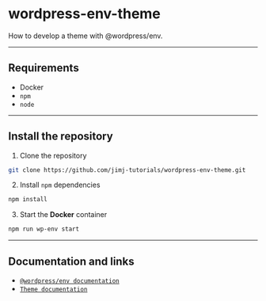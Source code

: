 # wordpress-env-theme
How to develop a theme with @wordpress/env.

---
## Requirements

- Docker
- `npm`
- `node`

---
## Install the repository

1. Clone the repository
```sh
git clone https://github.com/jimj-tutorials/wordpress-env-theme.git
```

2. Install `npm` dependencies
```sh
npm install
```

3. Start the **Docker** container
```sh
npm run wp-env start
```

---
## Documentation and links

- [`@wordpress/env documentation`](https://developer.wordpress.org/block-editor/reference-guides/packages/packages-env/)
- [`Theme documentation`](https://codex.wordpress.org/Theme_Development)

